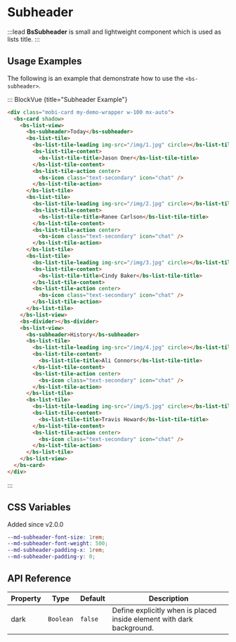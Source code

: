 # Subheader

:::lead
**BsSubheader** is small and lightweight component which is used as lists title.
:::


## Usage Examples

The following is an example that demonstrate how to use the `<bs-subheader>`.

::: BlockVue {title="Subheader Example"}

```html
<div class="mobi-card my-demo-wrapper w-100 mx-auto">
  <bs-card shadow>
    <bs-list-view>
      <bs-subheader>Today</bs-subheader>
      <bs-list-tile>
        <bs-list-tile-leading img-src="/img/1.jpg" circle></bs-list-tile-leading>
        <bs-list-tile-content>
          <bs-list-tile-title>Jason Oner</bs-list-tile-title>
        </bs-list-tile-content>
        <bs-list-tile-action center>
          <bs-icon class="text-secondary" icon="chat" />
        </bs-list-tile-action>
      </bs-list-tile>
      <bs-list-tile>
        <bs-list-tile-leading img-src="/img/2.jpg" circle></bs-list-tile-leading>
        <bs-list-tile-content>
          <bs-list-tile-title>Ranee Carlson</bs-list-tile-title>
        </bs-list-tile-content>
        <bs-list-tile-action center>
          <bs-icon class="text-secondary" icon="chat" />
        </bs-list-tile-action>
      </bs-list-tile>
      <bs-list-tile>
        <bs-list-tile-leading img-src="/img/3.jpg" circle></bs-list-tile-leading>
        <bs-list-tile-content>
          <bs-list-tile-title>Cindy Baker</bs-list-tile-title>
        </bs-list-tile-content>
        <bs-list-tile-action center>
          <bs-icon class="text-secondary" icon="chat" />
        </bs-list-tile-action>
      </bs-list-tile>
    </bs-list-view>
    <bs-divider></bs-divider>
    <bs-list-view>
      <bs-subheader>History</bs-subheader>
      <bs-list-tile>
        <bs-list-tile-leading img-src="/img/4.jpg" circle></bs-list-tile-leading>
        <bs-list-tile-content>
          <bs-list-tile-title>Ali Connors</bs-list-tile-title>
        </bs-list-tile-content>
        <bs-list-tile-action center>
          <bs-icon class="text-secondary" icon="chat" />
        </bs-list-tile-action>
      </bs-list-tile>
      <bs-list-tile>
        <bs-list-tile-leading img-src="/img/5.jpg" circle></bs-list-tile-leading>
        <bs-list-tile-content>
          <bs-list-tile-title>Travis Howard</bs-list-tile-title>
        </bs-list-tile-content>
        <bs-list-tile-action center>
          <bs-icon class="text-secondary" icon="chat" />
        </bs-list-tile-action>
      </bs-list-tile>
    </bs-list-view>
  </bs-card>
</div>

```
:::


## CSS Variables

<SmallNote color="teal" class="mt-4">Added since v2.0.0</SmallNote>

```scss
--md-subheader-font-size: 1rem;
--md-subheader-font-weight: 500;
--md-subheader-padding-x: 1rem;
--md-subheader-padding-y: 0;
```


## API Reference

<BsTabs v-model="tabs1active" variant="material" color="grey-700" class="doc-api-reference">
  <BsTab label="Props" url="#api-reference">
    <div class="doc-table-responsive doc-table-props">

| Property | Type      | Default | Description                                                           |
| -------- | --------- | ------- | --------------------------------------------------------------------- |
| dark     | `Boolean` | `false` | Define explicitly when is placed inside element with dark background. |

</div>
  </BsTab>
</BsTabs>

<script lang="ts" setup>
import { ref } from 'vue';

const tabs1active = ref(0);
</script>
